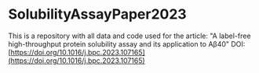 # SolubilityAssayPaper2023
This is a repository with all data and code used for the article: "A label-free high-throughput protein solubility assay and its application to Aβ40" DOI: [https://doi.org/10.1016/j.bpc.2023.107165](https://doi.org/10.1016/j.bpc.2023.107165) 

